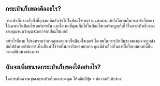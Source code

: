 ## กระเป๋าเก็บของคืออะไร?

กระเป๋าเก็บของคือสิ่งที่คุณพกติดตัวเข้าไปในป้อมไซเบอร์ คุณสามารถเข้าถึงไอเทมในกระเป๋าเก็บของได้เฉพาะในป้อมไซเบอร์เท่านั้น และไอเทมที่คุณเก็บได้ในป้อมไซเบอร์จะถูกเก็บไว้ในกระเป๋าเก็บของของคุณจนกว่าคุณจะออกจากป้อมไซเบอร์

อย่างไรก็ตาม โปรดทราบว่าหากคุณตายภายในป้อมไซเบอร์ ไอเทมในกระเป๋าเก็บของของคุณจะถูกส่งต่อไปยังหมอริปเปอร์เพื่อเป็นค่าใช้จ่ายในการรักษาพยาบาล คุณมีตัวเลือกในการซื้อไอเทมเหล่านี้คืนจากคลินิกหากต้องการ

## ฉันจะเพิ่มขนาดกระเป๋าเก็บของได้อย่างไร?

ในการเพิ่มความจุของกระเป๋าเก็บของของคุณ ให้คลิกที่ปุ่ม `+` ถัดจากตัวนับช่อง
